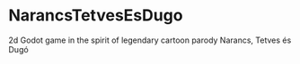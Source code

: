 # NarancsTetvesEsDugo
2d Godot game in the spirit of legendary cartoon parody Narancs, Tetves és Dugó
